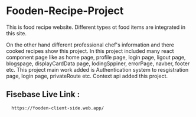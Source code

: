 
# Fooden-Recipe-Project

This is food recipe website. Different types ot food items are integrated in this site.  

On the other hand different professional chef's information and there cooked recipes show this project. In this project included many react component page like as home page, profile page, login page, ligout page, blogspage, displayCardData page, lodingSppiner, errorPage, navber, footer etc. This project main work added is Authentication system to resgistration page, login page, privateRoute etc. Context api added this project.
## Fisebase Live Link :


```bash
  https://fooden-client-side.web.app/
```

